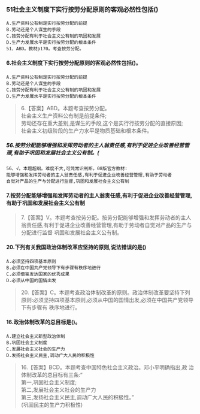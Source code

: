 ### 51社会主义制度下实行按劳分配原则的客观必然性包括()
    A.生产资料公有制是实行按劳分配的前提
    B.劳动还是个人谋生的手段
    C.按劳分配有利于社会主义公有制的巩固和发展
    D.生产力发展水平是实行按劳分配的根本条件
    51、ABD。教材p170。考查按劳分配。

#### 6.社会主义制度下实行按劳分配原则的客观必然性包括()。
    A.生产资料公有制是实行按劳分配的前提
    B.劳动还是个人谋生的手段
    C.按劳分配有利于社会主义公有制的巩固和发展
    D.生产力发展水平是实行按劳分配的根本条件
>   6.【答案】ABD。本题考查按劳分配。     
社会主义生产资料公有制是前提条件;     
劳动还存在重大差别,是谋生的手段,这个是实行行按劳分配的直接原因;     
社会主义初级阶段的生产力水平是物质基础和根本条件。     

##### 56.按劳分配能够增强和发挥劳动者的主人翁责任感,有利于促进企业改善经营管理,有助于巩固和发展社会主义公有制。(
    56、√。本题超纲。难度不大,可凭常识判断。08版官方教材:
    能够增强和发挥劳动者的主人翁责任感,有利于促进企业改善经营管理,有助于劳动者
    自觉对产品的生产与分配进行监督,巩固和发展社会主义公有制  

#### 7.按劳分配能够增强和发挥劳动者的主人翁责任感,有利于促进企业改善经营管理,有助于巩固和发展社会主义公有制
>   7.【答案】V。本题考查按劳分配。按劳分配能够增强和发挥劳动者的主人
    翁责任感,有利于促进企业改善经营管理,有助于劳动者自觉对产品的生产与分配进行监督
    巩固和发展社会主义公有制。

#### 20.下列有关我国政治体制改革应坚持的原则,说法错误的是()
    A.必须坚持四项基本原则
    B.必须在中国共产党领导下有步骤有秩序地进行
    C.必须借鉴发达国家的优秀成果
    D.必须从中国的国情出发
>   20.【答案】C。本题考查政治体制改革的原则。政治体制改革要坚持下列
    原则:必须坚持四项基本原则,必须从中国的国情出发,必须在中国共产党领导下有步骤有
    秩序地进行。

#### 16.政治体制改革的总目标是()。
    A.建立社会主义新型政治体制
    B.巩固社会主义制度
    C.发展社会主义社会的生产力
    D.发扬社会主义民主,调动广大人民的积极性
>   16.【答案】BCD。本题考查中国特色社会主义政治。邓小平明确指出,政
    治体制改革的总目标有三条:“   
    第一,巩固社会主义制度;   
    第二,发展社会主义社会的生产力   
    第三,发扬社会主义民主,调动广大人民的积极性。”   
    (巩固民主的生产力积极性)







      